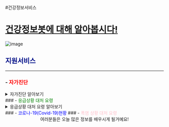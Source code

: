 </br>
</br>


#건강정보서비스




# <u>건강정보봇에 대해 알아봅시다!</u>
![image](https://github.com/mycrid/chatBot/blob/main/istockphoto-876593758-170667a.jpg?raw=true)

## <span style="color:#011189">지원서비스</span>                            
--------------------------------------------------
###  - <span style="color:red">자가진단</span>
<details>
<summary>자가진단 알아보기</summary>
<div markdown="1">

<span style="color:red">발열,두통,복통을 기준으로 다양한 증상을 확인한 뒤 예상되는 병명을 진단하여주는 기능입니다.</span>발열,두통,복통을 기준으로 다양한 증상을 확인한 뒤 예상되는 병명을 진단하여주는 기능입니다.
  

</div>
</details>
###  - <span style="color:green">응급상황 대처 요령</span>
<details>
<summary>응급상황 대처 요령 알아보기</summary>
<div markdown="1">

<span style="color:red">응급상황 발생 시의 대처 요령과 처치, 예방 등에 관련된 정보를 알려드리는 기능입니다.
  

</div>
</details>
###  - <span style="color:blue">코로나-19(Covid-19)현황</span>
###  - <span style="color:pink">폭염 상황 대처 요령</span>









<div align="center">
여러분들은 오늘 많은 정보를 배우시게 될거예요!

</div>




